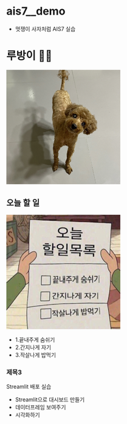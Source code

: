 # ais7__demo

* 멋쟁이 사자처럼 AIS7 실습

# 루방이 🫶🏻
<img src="https://github.com/sunyoung-cho/ais7__demo/blob/main/%E1%84%85%E1%85%AE%E1%84%87%E1%85%A1%E1%86%BC%E1%84%8B%E1%85%B5.png?raw=true" width="300" height="300">

## 오늘 할 일 
<img src="https://github.com/sunyoung-cho/ais7__demo/blob/main/%E1%84%89%E1%85%B3%E1%84%8F%E1%85%B3%E1%84%85%E1%85%B5%E1%86%AB%E1%84%89%E1%85%A3%E1%86%BA%202022-10-18%20%E1%84%8B%E1%85%A9%E1%84%8C%E1%85%A5%E1%86%AB%2010.42.39.png?raw=true" width="300" height="300">

* 1.끝내주게 숨쉬기
* 2.간지나게 자기
* 3.작살나게 밥먹기

### 제목3 

Streamlit 배포 실습
* Streamlit으로 대시보드 만들기
* 데이터프레임 보여주기
* 시각화하기 

